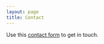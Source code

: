 ```yaml
---
layout: page
title: Contact
---
```

<div id="webform-9602">Use this <a href="https://brockboland.webform.com/form/9602">contact form</a> to get in touch.</div>
<script type="text/javascript">(function(d, s, id) {
var js, wjs = d.getElementsByTagName(s)[0];
if (d.getElementById(id)) return;
js = d.createElement(s); js.id = id;
js.src = '//webform.com/external/embed.js';
js.onload = js.onreadystatechange = function() {
  var rs = this.readyState; if (rs && rs !== 'complete' && rs !== 'loaded') return;
  try { webformEmbed('https://brockboland.webform.com/form/9602?embed=1', 'webform-9602'); } catch (e) {}
};
wjs.parentNode.insertBefore(js, wjs);
}(document, 'script', 'webform-embed'));</script>
